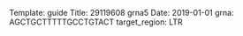Template: guide
Title: 29119608 grna5
Date: 2019-01-01
grna: AGCTGCTTTTTGCCTGTACT
target_region: LTR
